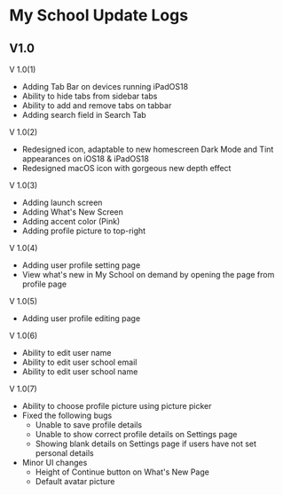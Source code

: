 # My School Update Logs


## V1.0

V 1.0(1)
- Adding Tab Bar on devices running iPadOS18
- Ability to hide tabs from sidebar tabs
- Ability to add and remove tabs on tabbar
- Adding search field in Search Tab


V 1.0(2)
- Redesigned icon, adaptable to new homescreen Dark Mode and Tint appearances on iOS18 & iPadOS18
- Redesigned macOS icon with gorgeous new depth effect


V 1.0(3)
- Adding launch screen
- Adding What's New Screen
- Adding accent color (Pink)
- Adding profile picture to top-right


V 1.0(4)
- Adding user profile setting page
- View what's new in My School on demand by opening the page from profile page


V 1.0(5)
- Adding user profile editing page


V 1.0(6)
- Ability to edit user name
- Ability to edit user school email
- Ability to edit user school name


V 1.0(7)
- Ability to choose profile picture using picture picker
- Fixed the following bugs
    - Unable to save profile details
    - Unable to show correct profile details on Settings page
    - Showing blank details on Settings page if users have not set personal details
- Minor UI changes
    - Height of Continue button on What's New Page
    - Default avatar picture

